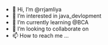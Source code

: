 - 👋 Hi, I’m @rrjamliya
- 👀 I’m interested in java_devlopment
- 🌱 I’m currently learning @BCA
- 💞️ I’m looking to collaborate on 
- 📫 How to reach me ...

<!---
rrjamliya/rrjamliya is a ✨ special ✨ repository because its `README.md` (this file) appears on your GitHub profile.
You can click the Preview link to take a look at your changes.
--->
